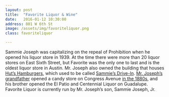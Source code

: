 ```yaml
---
layout: post
title:  "Favorite Liquor & Wine"
date:   2016-01-12 10:30:00
address: 801 W 6th St
image: /assets/img/favoriteliquor.png
class: favoriteliquor

---
```

Sammie Joseph was capitalizing on the repeal of Prohibition when he opened his liquor store in 1939. At the time there were more than 20 liquor stores on East Sixth Street, but Favorite was the only one to last and is the oldest liquor store in Austin. Mr. Joseph also owned the building that houses [Hut’s Hamburgers](https://www.flickr.com/photos/modbetty/5602828609/), which used to be called [Sammie’s Drive-In](http://www.austinchronicle.com/food/2008-09-12/671829/). [Mr. Joseph’s grandfather](http://www.austinchronicle.com/music/2013-10-04/lebanon-calling/) opened a candy store on Congress Avenue [in the 1880s](https://en.wikipedia.org/wiki/Sixth_Street_(Austin,_Texas)), and his brother opened the El Patio and Centennial Liquor on Guadalupe. Favorite Liquor is currently run by Mr. Joseph’s son, Sammie Joseph, Jr. 
